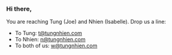 ### Hi there,

You are reaching Tung (Joe) and Nhien (Isabelle). Drop us a line:
* To Tung: t@tungnhien.com
* To Nhien: n@tungnhien.com
* To both of us: w@tungnhien.com
